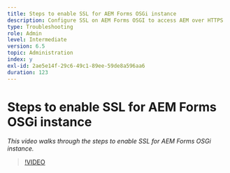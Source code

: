 ```yaml
---
title: Steps to enable SSL for AEM Forms OSGi instance
description: Configure SSL on AEM Forms OSGI to access AEM over HTTPS
type: Troubleshooting
role: Admin
level: Intermediate
version: 6.5
topic: Administration
index: y
exl-id: 2ae5e14f-29c6-49c1-89ee-59de8a596aa6
duration: 123
---
```

# Steps to enable SSL for AEM Forms OSGi instance

*This video walks through the steps to enable SSL for AEM Forms OSGi instance.*

>[!VIDEO](https://video.tv.adobe.com/v/335524?quality=12&learn=on)
